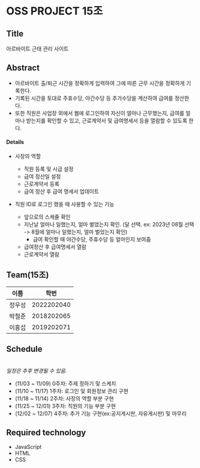 # OSS PROJECT 15조

## Title
아르바이트 근태 관리 사이트

## Abstract
* 아르바이트 출/퇴근 시간을 정확하게 입력하여 그에 따른 근무 시간을 정확하게 기록한다.
* 기록된 시간을 토대로 주휴수당, 야간수당 등 추가수당을 계산하여 급여를 정산한다.
* 또한 직원은 사업장 외에서 웹에 로그인하여 자신이 얼마나 근무했는지, 급여를 얼마나 받는지를 확인할 수 있고, 근로계약서 및 급여명세서 등을 열람할 수 있도록 한다.

#### Details
* 사장의 역할
  * 직원 등록 및 시급 설정
  * 급여 정산일 설정
  * 근로계약서 등록
  * 급여 정산 후 급여 명세서 업데이트
  
* 직원 ID로 로그인 했을 때 사용할 수 있는 기능
  * 앞으로의 스케쥴 확인
  * 지난날 얼마나 일했는지, 얼마 벌었는지 확인. (달 선택. ex: 2023년 08월 선택 -> 8월에 얼마나 일했는지, 얼마 벌었는지 확인)
    * 급여 확인할 때 야갼수당, 주휴수당 등 얼마인지 보여줌
  * 급여정산 후 급여명세서 열람
  * 근로계약서 열람

## Team(15조)
이름|학번
---|---
정우성|2022202040
박철준|2018202065
이홍섭|2019202071

## Schedule
<br />_일정은 추후 변경될 수 있음._
* (11/03 ~ 11/09) 0주차: 주제 정하기 및 스케치
* (11/10 ~ 11/17) 1주차: 로그인 및 회원정보 관리 구현
* (11/18 ~ 11/14) 2주차: 사장의 역할 부분 구현
* (11/25 ~ 12/01) 3주차: 직원의 기능 부분 구현
* (12/02 ~ 12/07) 4주차: 추가 기능 구현(ex:공지게시판, 자유게시판) 및 마무리


## Required technology
* JavaScript
* HTML
* CSS
